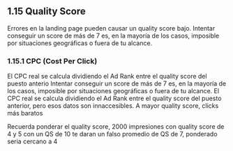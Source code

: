 ## 1.15 Quality Score

Errores en la landing page pueden causar un quality score bajo. Intentar
conseguir un score de más de 7 es, en la mayoría de los casos, imposible
por situaciones geográficas o fuera de tu alcance.

### 1.15.1 CPC (Cost Per Click)

El CPC real se calcula dividiendo el Ad Rank entre el quality score del
puesto anterio Intentar conseguir un score de más de 7 es, en la mayoría
de los casos, imposible por situaciones geográficas o fuera de tu
alcance. El CPC real se calcula dividiendo el Ad Rank entre el quality
score del puesto anterior, pero esos datos son innaccesibles. A mayor
quality score, clicks más baratos

Recuerda ponderar el quality score, 2000 impresiones con quality score
de 4 y 5 con un QS de 10 te daran un falso promedio de QS de 7,
ponderado seria cercano a 4

